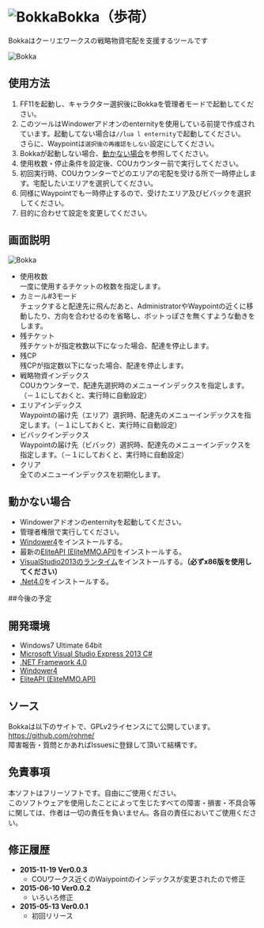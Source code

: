 # ![Bokka](http://i.imgur.com/kiCp6aX.png)Bokka（歩荷）

Bokkaはクーリエワークスの戦略物資宅配を支援するツールです

![Bokka](http://i.imgur.com/2KuS8N0.jpg)

## 使用方法
1. FF11を起動し、キャラクター選択後にBokkaを管理者モードで起動してください。
2. このツールはWindowerアドオンのenternityを使用している前提で作成されています。起動してない場合は`//lua l enternity`で起動してください。  
さらに、Waypointは`選択後の再確認をしない`設定にしてください。
3. Bokkaが起動しない場合、[動かない場合](#user-content-動かない場合)を参照してください。
4. 使用枚数・停止条件を設定後、COUカウンター前で実行してください。
5. 初回実行時、COUカウンターでどのエリアの宅配を受ける所で一時停止します。宅配したいエリアを選択してください。
6. 同様にWaypointでも一時停止するので、受けたエリア及びビバックを選択してください。
7. 目的に合わせて設定を変更してください。

## 画面説明
![Bokka](http://i.imgur.com/2KuS8N0.jpg)

* 使用枚数  
一度に使用するチケットの枚数を指定します。
* カミール#3モード  
チェックすると配達先に飛んだあと、AdministratorやWaypointの近くに移動したり、方向を合わせるのを省略し、ボットっぽさを無くすような動きをします。
* 残チケット  
残チケットが指定枚数以下になった場合、配達を停止します。
* 残CP  
残CPが指定数以下になった場合、配達を停止します。
* 戦略物資インデックス  
COUカウンターで、配達先選択時のメニューインデックスを指定します。（－１にしておくと、実行時に自動設定）
* エリアインデックス  
Waypointの届け先（エリア）選択時、配達先のメニューインデックスを指定します。（－１にしておくと、実行時に自動設定）
* ビバックインデックス  
Waypointの届け先（ビバック）選択時、配達先のメニューインデックスを指定します。（－１にしておくと、実行時に自動設定）
* クリア  
全てのメニューインデックスを初期化します。

## 動かない場合
* Windowerアドオンのenternityを起動してください。
* 管理者権限で実行してください。
* [Windower4](http://windower.net/)をインストールする。
* 最新の[EliteAPI (EliteMMO.API)](http://www.elitemmonetwork.com/)をインストールする。  
* [VisualStudio2013のランタイム](http://www.microsoft.com/ja-JP/download/details.aspx?id=40784)をインストールする。**（必ずx86版を使用してください）**
* [.Net4.0](http://www.microsoft.com/ja-JP/download/details.aspx?id=17718)をインストールする。

##今後の予定

## 開発環境
* Windows7 Ultimate 64bit
* [Microsoft Visual Studio Express 2013 C#](http://www.visualstudio.com/ja-jp/products/visual-studio-express-vs.aspx)
* [.NET Framework 4.0](http://www.microsoft.com/ja-jp/net/)
* [Windower4](http://windower.net/)
* [EliteAPI (EliteMMO.API)](http://www.elitemmonetwork.com/)

## ソース
Bokkaは以下のサイトで、GPLv2ライセンスにて公開しています。  
https://github.com/rohme/  
障害報告・質問とかあればIssuesに登録して頂いて結構です。

## 免責事項
本ソフトはフリーソフトです。自由にご使用ください。  
このソフトウェアを使用したことによって生じたすべての障害・損害・不具合等に関しては、作者は一切の責任を負いません。各自の責任においてご使用ください。  

## 修正履歴
* **2015-11-19 Ver0.0.3**
    - COUワークス近くのWaiypointのインデックスが変更されたので修正
* **2015-06-10 Ver0.0.2**
    - いろいろ修正
* **2015-05-13 Ver0.0.1**
    - 初回リリース
